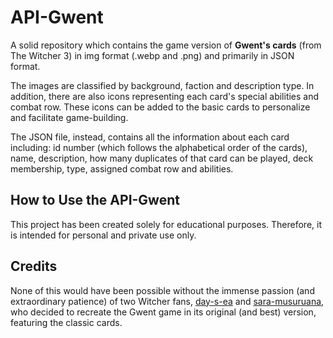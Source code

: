 # API-Gwent

A solid repository which contains the game version of **Gwent's cards** (from The Witcher 3) in img format (.webp and .png) and primarily in JSON format.

The images are classified by background, faction and description type. In addition, there are also icons representing each card's special abilities and combat row. These icons can be added to the basic cards to personalize and facilitate game-building.

The JSON file, instead, contains all the information about each card including: id number (which follows the alphabetical order of the cards), name, description, how many duplicates of that card can be played, deck membership, type, assigned combat row and abilities.

## How to Use the API-Gwent

This project has been created solely for educational purposes. Therefore, it is intended for personal and private use only.

## Credits

None of this would have been possible without the immense passion (and extraordinary patience) of two Witcher fans, [day-s-ea](https://github.com/day-s-ea) and [sara-musuruana](https://github.com/sara-musuruana), who decided to recreate the Gwent game in its original (and best) version, featuring the classic cards.
